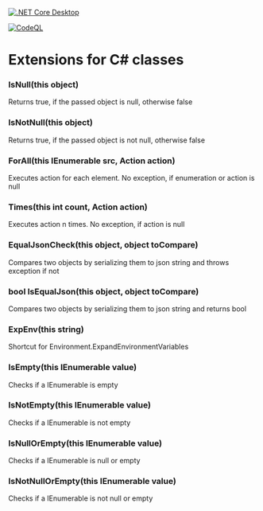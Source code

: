 [![.NET Core Desktop](https://github.com/deBabbbe/ClassExtensions/actions/workflows/dotnet-desktop.yml/badge.svg)](https://github.com/deBabbbe/ClassExtensions/actions/workflows/dotnet-desktop.yml)

[![CodeQL](https://github.com/deBabbbe/ClassExtensions/actions/workflows/codeql.yml/badge.svg)](https://github.com/deBabbbe/ClassExtensions/actions/workflows/codeql.yml)

# Extensions for C# classes

### IsNull(this object)

Returns true, if the passed object is null, otherwise false

### IsNotNull(this object)

Returns true, if the passed object is not null, otherwise false

### ForAll(this IEnumerable<T> src, Action<T> action)

Executes action for each element. No exception, if enumeration or action is null

### Times(this int count, Action<int> action)

Executes action n times. No exception, if action is null

### EqualJsonCheck(this object, object toCompare)

Compares two objects by serializing them to json string and throws exception if not

### bool IsEqualJson(this object, object toCompare)

Compares two objects by serializing them to json string and returns bool

### ExpEnv(this string)

Shortcut for Environment.ExpandEnvironmentVariables

### IsEmpty(this IEnumerable value)

Checks if a IEnumerable is empty

### IsNotEmpty(this IEnumerable value)

Checks if a IEnumerable is not empty

### IsNullOrEmpty(this IEnumerable value)

Checks if a IEnumerable is null or empty

### IsNotNullOrEmpty(this IEnumerable value)

Checks if a IEnumerable is not null or empty
